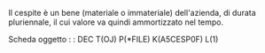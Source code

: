 Il cespite è un bene (materiale o immateriale) dell'azienda, di durata pluriennale, il cui valore va quindi ammortizzato nel tempo.

Scheda oggetto
 :  : DEC T(OJ) P(*FILE) K(A5CESP0F) L(1)
